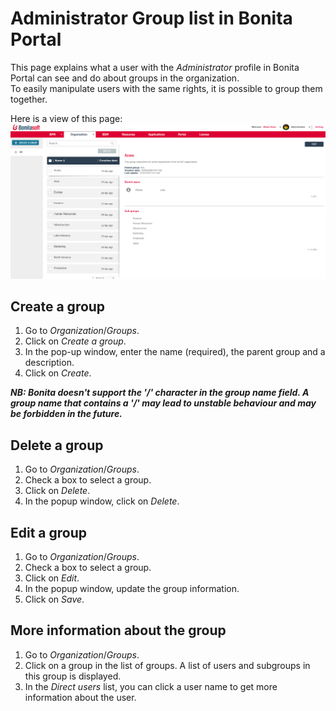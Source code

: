 # Administrator Group list in Bonita Portal

This page explains what a user with the _Administrator_ profile in Bonita Portal can see and do about groups in the organization.  
To easily manipulate users with the same rights, it is possible to group them together.

Here is a view of this page:
![Administrator groups list Portal](images/UI2021.1/groups-portal.png)<!--{.img-responsive}-->

## Create a group
1. Go to _Organization_/_Groups_.
2. Click on _Create a group_.
3. In the pop-up window, enter the name (required), the parent group and a description.
4. Click on _Create_.

_**NB: Bonita doesn't support the '/' character in the group name field. A group name that contains a '/' may lead to unstable behaviour and may be forbidden in the future.**_ 

## Delete a group
1. Go to _Organization_/_Groups_.
2. Check a box to select a group.
3. Click on _Delete_.
4. In the popup window, click on _Delete_.

## Edit a group
1. Go to _Organization_/_Groups_.
2. Check a box to select a group.
3. Click on _Edit_.
4. In the popup window, update the group information.
5. Click on _Save_.

## More information about the group
1. Go to _Organization_/_Groups_.
2. Click on a group in the list of groups. A list of users and subgroups in this group is displayed.
3. In the _Direct users_ list, you can click a user name to get more information about the user.
